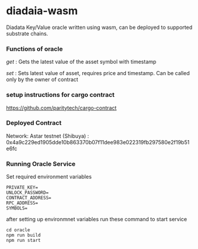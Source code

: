# diadaia-wasm

Diadata Key/Value oracle written using wasm, can be deployed to supported substrate chains.


### Functions of oracle

*get* : Gets the latest value of the asset symbol with timestamp

*set* : Sets latest value of asset, requires price and timestamp. Can be called only by the owner of contract

### setup instructions for cargo contract 

https://github.com/paritytech/cargo-contract

### Deployed Contract

Network: Astar testnet (Shibuya) : 0x4a9c229ed1905dde10b863370b07f11dee983e022319fb297580e2f19b51e6fc


### Running Oracle Service

Set required environment variables

````
PRIVATE_KEY=
UNLOCK_PASSWORD=
CONTRACT_ADDRESS=
RPC_ADDRESS=
SYMBOLS=

````

after setting up environmnet variables run these command to start service


````
cd oracle
npm run build
npm run start

````
